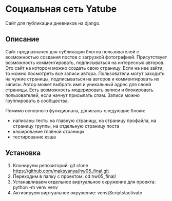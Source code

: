 # Социальная сеть Yatube
Сайт для публикации дневников на django.
## Описание
Сайт предназначен для публикации блогов пользователей с возможностью создания постов с загрузкой фотографией. Присутствует возможность комментировать, подписываться на интересных авторов. Это сайт на котором можно создать свою страницу. Если на нее зайти, то можно посмотреть все записи автора. Пользователи могут заходить на чужие страницы, подписываться на авторов и комментировать их записи. Автор может выбрать имя и уникальный адрес для своей страницы. Есть возможность модерировать записи и блокировать пользователей, если начнут присылать спам. Записи можно группировать в сообщества.

Помимо основного функционала, дописаны следующие блоки:
* написаны тесты на главную страницу, на страницу профайла, на страницу группы, на отдельную страницу поста
* кэширование главной страницы
* тестирование кэша
## Установка
1. Клонируем репозиторий: git clone https://github.com/maksyanya/hw05_final.git
2. Переходим в папку с проектом: cd hw05_final/
3. Устанавливаем отдельное виртуальное окружение для проекта: python -m venv venv
4. Активируем виртуальное окружение: venv\Scripts\activate
